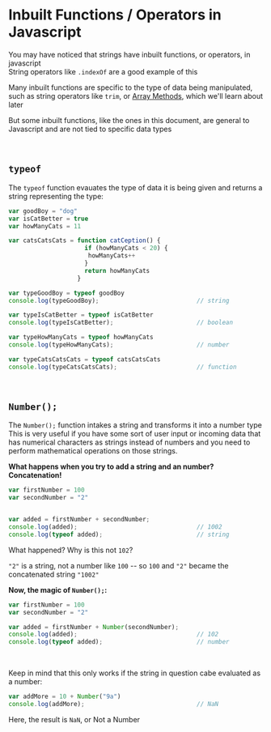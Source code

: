 # Inbuilt Functions / Operators in Javascript
You may have noticed that strings have inbuilt functions, or operators, in javascript  
String operators like ```.indexOf``` are a good example of this

Many inbuilt functions are specific to the type of data being manipulated, such as string operators like ```trim```, or [Array Methods](../03_JS/10_Array_Methods.md), which we'll learn about later

But some inbuilt functions, like the ones in this document, are general to Javascript and are not tied to specific data types

<br> 

## ```typeof```
The ```typeof``` function evauates the type of data it is being given and returns a string representing the type:

```js
var goodBoy = "dog"
var isCatBetter = true
var howManyCats = 11 

var catsCatsCats = function catCeption() {
                     if (howManyCats < 20) {
                      howManyCats++
                     }
                     return howManyCats
                   }
```

```js
var typeGoodBoy = typeof goodBoy 
console.log(typeGoodBoy);                           // string

var typeIsCatBetter = typeof isCatBetter
console.log(typeIsCatBetter);                       // boolean

var typeHowManyCats = typeof howManyCats  
console.log(typeHowManyCats);                       // number

var typeCatsCatsCats = typeof catsCatsCats
console.log(typeCatsCatsCats);                      // function
```

<br>

## ```Number();```
The ```Number();``` function intakes a string and transforms it into a number type  
This is very useful if you have some sort of user input or incoming data that has numerical characters as strings instead of numbers and you need to perform mathematical operations on those strings. 

**What happens when you try to add a string and an number? Concatenation!**
```js
var firstNumber = 100
var secondNumber = "2"


var added = firstNumber + secondNumber;
console.log(added);                                 // 1002
console.log(typeof added);                          // string
```
What happened? Why is this not ```102```?

```"2"``` is a string, not a number like ```100``` -- so ```100``` and ```"2"``` became the concatenated string ```"1002"```

**Now, the magic of ```Number();```:**
```js
var firstNumber = 100
var secondNumber = "2"

var added = firstNumber + Number(secondNumber);
console.log(added);                                 // 102
console.log(typeof added);                          // number
```
<br>

Keep in mind that this only works if the string in question cabe evaluated as a number:
```js
var addMore = 10 + Number("9a")
console.log(addMore);                               // NaN
```
Here, the result is ```NaN```, or Not a Number